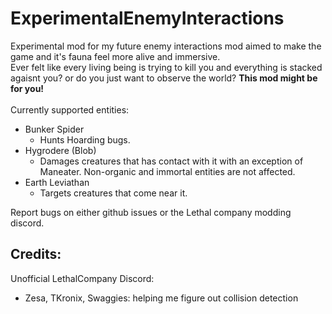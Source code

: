 # ExperimentalEnemyInteractions 
Experimental mod for my future enemy interactions mod aimed to make the game and it's fauna feel more alive and immersive.<br>
Ever felt like every living being is trying to kill you and everything is stacked agaisnt you? or do you just want to observe the world? __This mod might be for you!__<br>
<br>
Currently supported entities:<br>
- Bunker Spider
	- Hunts Hoarding bugs.
- Hygrodere (Blob)
	- Damages creatures that has contact with it with an exception of Maneater. Non-organic and immortal entities are not affected.
- Earth Leviathan<br>
	- Targets creatures that come near it.


Report bugs on either github issues or the Lethal company modding discord.

Credits:
--------------------------------------------------
Unofficial LethalCompany Discord: <br>
- Zesa, TKronix, Swaggies: helping me figure out collision detection <br>
